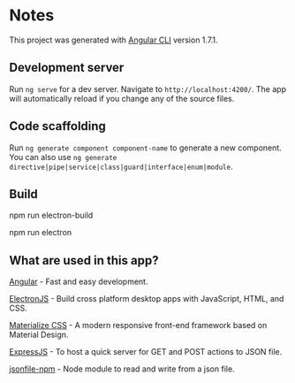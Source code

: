 # Notes

This project was generated with [Angular CLI](https://github.com/angular/angular-cli) version 1.7.1.

## Development server

Run `ng serve` for a dev server. Navigate to `http://localhost:4200/`. The app will automatically reload if you change any of the source files.

## Code scaffolding

Run `ng generate component component-name` to generate a new component. You can also use `ng generate directive|pipe|service|class|guard|interface|enum|module`.

## Build
npm run electron-build

npm run electron

## What are used in this app?
[Angular](https://angular.io/) - Fast and easy development.

[ElectronJS](https://electronjs.org/) - Build cross platform desktop apps with JavaScript, HTML, and CSS.

[Materialize CSS](https://materializecss.com) - A modern responsive front-end framework based on Material Design.

[ExpressJS](https://expressjs.com/) - To host a quick server for GET and POST actions to JSON file.

[jsonfile-npm](https://www.npmjs.com/package/jsonfile) - Node module to read and write from a json file.

